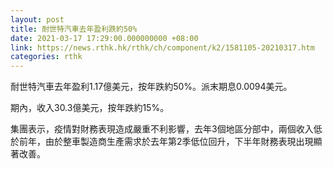 ```yaml
---
layout: post
title: 耐世特汽車去年盈利跌約50%
date: 2021-03-17 17:29:00.000000000 +08:00
link: https://news.rthk.hk/rthk/ch/component/k2/1581105-20210317.htm
categories: rthk
---
```


耐世特汽車去年盈利1.17億美元，按年跌約50%。派末期息0.0094美元。

期內，收入30.3億美元，按年跌約15%。

集團表示，疫情對財務表現造成嚴重不利影響，去年3個地區分部中，兩個收入低於前年，由於整車製造商生產需求於去年第2季低位回升，下半年財務表現出現顯著改善。

